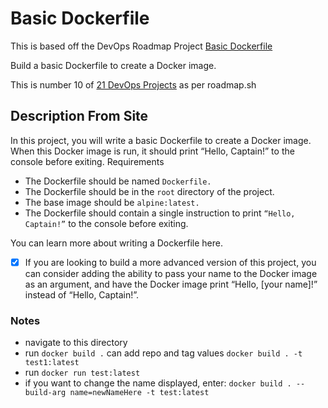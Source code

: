 # Basic Dockerfile   

This is based off the DevOps Roadmap Project [Basic Dockerfile](https://roadmap.sh/projects/basic-dockerfile)

Build a basic Dockerfile to create a Docker image.

This is number 10 of [21 DevOps Projects](https://roadmap.sh/devops/projects) as per roadmap.sh

## Description From Site 

In this project, you will write a basic Dockerfile to create a Docker image. When this Docker image is run, it should print “Hello, Captain!” to the console before exiting.
Requirements

- The Dockerfile should be named `Dockerfile.`
- The Dockerfile should be in the `root` directory of the project.
- The base image should be `alpine:latest.`
- The Dockerfile should contain a single instruction to print `“Hello, Captain!”` to the console before exiting.

You can learn more about writing a Dockerfile here.

- [X] If you are looking to build a more advanced version of this project, you can consider adding the ability to pass your name to the Docker image as an argument, and have the Docker image print “Hello, [your name]!” instead of “Hello, Captain!”.

### Notes 

- navigate to this directory 
- run `docker build .` can add repo and tag values `docker build . -t test1:latest`
- run `docker run test:latest` 
- if you want to change the name displayed, enter: `docker build . --build-arg name=newNameHere -t test:latest`
